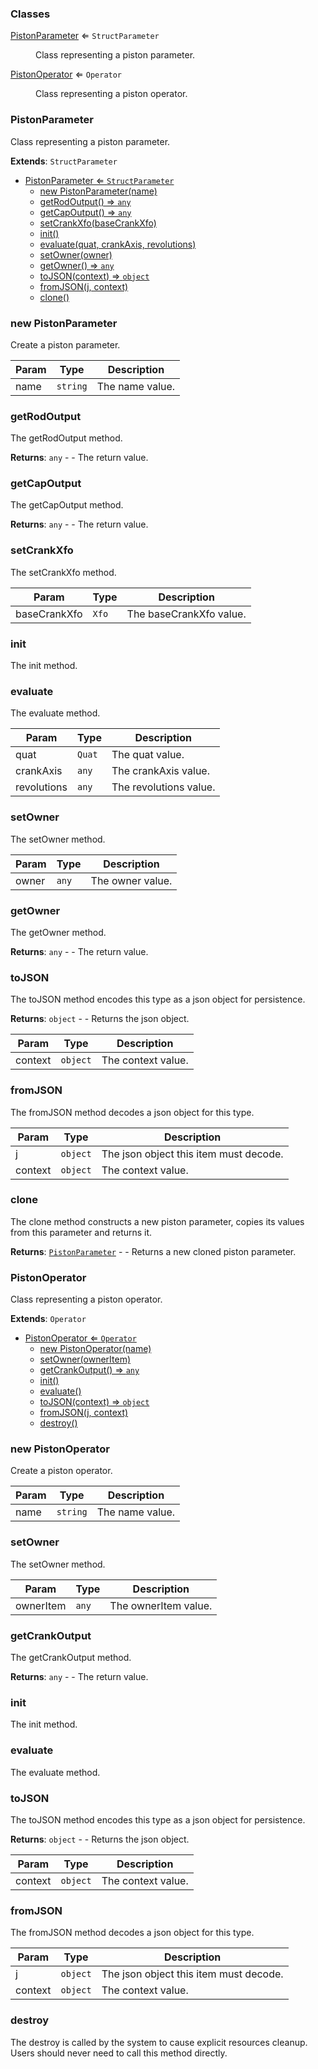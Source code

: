 ### Classes

<dl>
<dt><a href="#PistonParameter">PistonParameter</a> ⇐ <code>StructParameter</code></dt>
<dd><p>Class representing a piston parameter.</p>
</dd>
<dt><a href="#PistonOperator">PistonOperator</a> ⇐ <code>Operator</code></dt>
<dd><p>Class representing a piston operator.</p>
</dd>
</dl>

<a name="PistonParameter"></a>

### PistonParameter 
Class representing a piston parameter.


**Extends**: <code>StructParameter</code>  

* [PistonParameter ⇐ <code>StructParameter</code>](#PistonParameter)
    * [new PistonParameter(name)](#new-PistonParameter)
    * [getRodOutput() ⇒ <code>any</code>](#getRodOutput)
    * [getCapOutput() ⇒ <code>any</code>](#getCapOutput)
    * [setCrankXfo(baseCrankXfo)](#setCrankXfo)
    * [init()](#init)
    * [evaluate(quat, crankAxis, revolutions)](#evaluate)
    * [setOwner(owner)](#setOwner)
    * [getOwner() ⇒ <code>any</code>](#getOwner)
    * [toJSON(context) ⇒ <code>object</code>](#toJSON)
    * [fromJSON(j, context)](#fromJSON)
    * [clone()](#clone)

<a name="new_PistonParameter_new"></a>

### new PistonParameter
Create a piston parameter.


| Param | Type | Description |
| --- | --- | --- |
| name | <code>string</code> | The name value. |

<a name="PistonParameter+getRodOutput"></a>

### getRodOutput
The getRodOutput method.


**Returns**: <code>any</code> - - The return value.  
<a name="PistonParameter+getCapOutput"></a>

### getCapOutput
The getCapOutput method.


**Returns**: <code>any</code> - - The return value.  
<a name="PistonParameter+setCrankXfo"></a>

### setCrankXfo
The setCrankXfo method.



| Param | Type | Description |
| --- | --- | --- |
| baseCrankXfo | <code>Xfo</code> | The baseCrankXfo value. |

<a name="PistonParameter+init"></a>

### init
The init method.


<a name="PistonParameter+evaluate"></a>

### evaluate
The evaluate method.



| Param | Type | Description |
| --- | --- | --- |
| quat | <code>Quat</code> | The quat value. |
| crankAxis | <code>any</code> | The crankAxis value. |
| revolutions | <code>any</code> | The revolutions value. |

<a name="PistonParameter+setOwner"></a>

### setOwner
The setOwner method.



| Param | Type | Description |
| --- | --- | --- |
| owner | <code>any</code> | The owner value. |

<a name="PistonParameter+getOwner"></a>

### getOwner
The getOwner method.


**Returns**: <code>any</code> - - The return value.  
<a name="PistonParameter+toJSON"></a>

### toJSON
The toJSON method encodes this type as a json object for persistence.


**Returns**: <code>object</code> - - Returns the json object.  

| Param | Type | Description |
| --- | --- | --- |
| context | <code>object</code> | The context value. |

<a name="PistonParameter+fromJSON"></a>

### fromJSON
The fromJSON method decodes a json object for this type.



| Param | Type | Description |
| --- | --- | --- |
| j | <code>object</code> | The json object this item must decode. |
| context | <code>object</code> | The context value. |

<a name="PistonParameter+clone"></a>

### clone
The clone method constructs a new piston parameter, copies its valuesfrom this parameter and returns it.


**Returns**: [<code>PistonParameter</code>](#PistonParameter) - - Returns a new cloned piston parameter.  
<a name="PistonOperator"></a>

### PistonOperator 
Class representing a piston operator.


**Extends**: <code>Operator</code>  

* [PistonOperator ⇐ <code>Operator</code>](#PistonOperator)
    * [new PistonOperator(name)](#new-PistonOperator)
    * [setOwner(ownerItem)](#setOwner)
    * [getCrankOutput() ⇒ <code>any</code>](#getCrankOutput)
    * [init()](#init)
    * [evaluate()](#evaluate)
    * [toJSON(context) ⇒ <code>object</code>](#toJSON)
    * [fromJSON(j, context)](#fromJSON)
    * [destroy()](#destroy)

<a name="new_PistonOperator_new"></a>

### new PistonOperator
Create a piston operator.


| Param | Type | Description |
| --- | --- | --- |
| name | <code>string</code> | The name value. |

<a name="PistonOperator+setOwner"></a>

### setOwner
The setOwner method.



| Param | Type | Description |
| --- | --- | --- |
| ownerItem | <code>any</code> | The ownerItem value. |

<a name="PistonOperator+getCrankOutput"></a>

### getCrankOutput
The getCrankOutput method.


**Returns**: <code>any</code> - - The return value.  
<a name="PistonOperator+init"></a>

### init
The init method.


<a name="PistonOperator+evaluate"></a>

### evaluate
The evaluate method.


<a name="PistonOperator+toJSON"></a>

### toJSON
The toJSON method encodes this type as a json object for persistence.


**Returns**: <code>object</code> - - Returns the json object.  

| Param | Type | Description |
| --- | --- | --- |
| context | <code>object</code> | The context value. |

<a name="PistonOperator+fromJSON"></a>

### fromJSON
The fromJSON method decodes a json object for this type.



| Param | Type | Description |
| --- | --- | --- |
| j | <code>object</code> | The json object this item must decode. |
| context | <code>object</code> | The context value. |

<a name="PistonOperator+destroy"></a>

### destroy
The destroy is called by the system to cause explicit resources cleanup.Users should never need to call this method directly.



